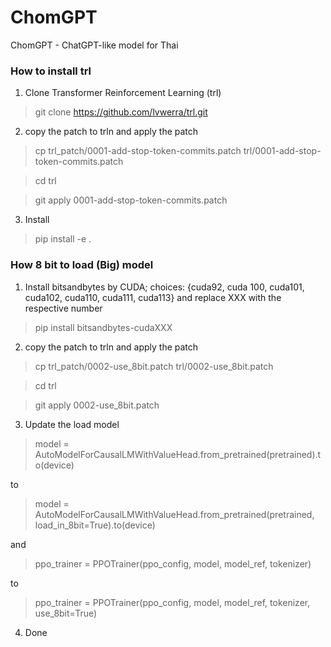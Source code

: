 # ChomGPT
ChomGPT - ChatGPT-like model for Thai

### How to install trl

1. Clone Transformer Reinforcement Learning (trl)

> git clone https://github.com/lvwerra/trl.git

2. copy the patch to trln and apply the patch

> cp trl_patch/0001-add-stop-token-commits.patch trl/0001-add-stop-token-commits.patch

> cd trl

> git apply 0001-add-stop-token-commits.patch

3. Install

> pip install -e .

### How 8 bit to load (Big) model

1. Install bitsandbytes by CUDA; choices: {cuda92, cuda 100, cuda101, cuda102, cuda110, cuda111, cuda113} and replace XXX with the respective number

> pip install bitsandbytes-cudaXXX

2. copy the patch to trln and apply the patch

> cp trl_patch/0002-use_8bit.patch trl/0002-use_8bit.patch

> cd trl

> git apply 0002-use_8bit.patch

3. Update the load model

> model = AutoModelForCausalLMWithValueHead.from_pretrained(pretrained).to(device)

to

> model = AutoModelForCausalLMWithValueHead.from_pretrained(pretrained, load_in_8bit=True).to(device)

and

> ppo_trainer = PPOTrainer(ppo_config, model, model_ref, tokenizer)

to

> ppo_trainer = PPOTrainer(ppo_config, model, model_ref, tokenizer, use_8bit=True)

4. Done
